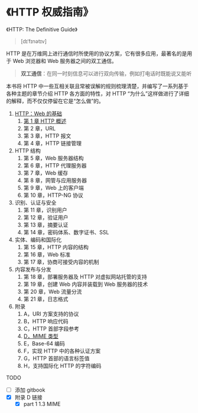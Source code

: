 # 《HTTP 权威指南》

《HTTP: The Definitive Guide》

> [dɪˈfɪnətɪv]

HTTP 是在万维网上进行通信时所使用的协议方案，它有很多应用，最著名的是用于 Web 浏览器和 Web 服务器之间的双工通信。

> **双工通信**：在同一时刻信息可以进行双向传输，例如打电话时既能说又能听

本书将 HTTP 中一些互相关联且常被误解的规则梳理清楚，并编写了一系列基于各种主题的章节介绍 HTTP 各方面的特性，对 HTTP “为什么”这样做进行了详细的解释，而不仅仅停留在它是“怎么做”的。

1. [HTTP：Web 的基础](./part1.md)
   1. [第 1 章 HTTP 概述](./part1.md#第-1-章-http-概述)
   2. 第 2 章，URL
   3. 第 3 章，HTTP 报文
   4. 第 4 章，HTTP 链接管理
2. HTTP 结构
   1. 第 5 章，Web 服务器结构
   2. 第 6 章，HTTP 代理服务器
   3. 第 7 章，Web 缓存
   4. 第 8 章，网管与应用服务器
   5. 第 9 章，Web 上的客户端
   6. 第 10 章，HTTP-NG 协议
3. 识别、认证与安全
   1. 第 11 章，识别用户
   2. 第 12 章，验证用户
   3. 第 13 章，摘要认证
   4. 第 14 章，密码体系、数字证书、SSL
4. 实体、编码和国际化
   1. 第 15 章，HTTP 内容的结构
   2. 第 16 章，Web 标准
   3. 第 17 章，协商可接受内容的机制
5. 内容发布与分发
   1. 第 18 章，部署服务器及 HTTP 对虚拟网站托管的支持
   2. 第 19 章，创建 Web 内容并装载到 Web 服务器的技术
   3. 第 20 章，Web 流量分流
   4. 第 21 章，日志格式
6. 附录
   1. A，URI 方案支持的协议
   2. B，HTTP 响应代码
   3. C，HTTP 首部字段参考
   4. [D，MIME 类型](./appendix-d.md)
   5. E，Base-64 编码
   6. F，实现 HTTP 中的各种认证方案
   7. G，HTTP 首部的语言标签值
   8. H，支持国际化 HTTP 的字符编码

TODO

- [ ] 添加 gitbook
- [x] 附录 D 链接
  - [x] part 1 1.3 MIME